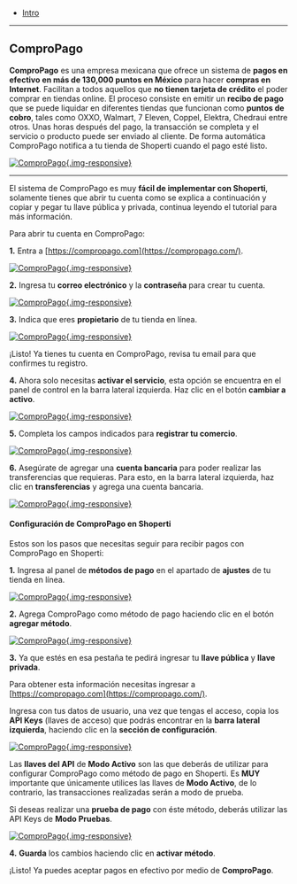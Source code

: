 - [Intro](#intro)

***

<a name="intro"></a>
## ComproPago

**ComproPago** es una empresa mexicana que ofrece un sistema de **pagos en efectivo en más de 130,000 puntos en México** para hacer **compras en Internet**. Facilitan a todos aquellos que **no tienen tarjeta de crédito** el poder comprar en tiendas online. El proceso consiste en emitir un **recibo de pago** que se puede liquidar en diferentes tiendas que funcionan como **puntos de cobro**, tales como OXXO, Walmart, 7 Eleven, Coppel, Elektra, Chedraui entre otros. Unas horas después del pago, la transacción se completa y el servicio o producto puede ser enviado al cliente. De forma automática ComproPago notifica a tu tienda de Shoperti cuando el pago esté listo.

[![ComproPago](/img/help/settings/single/mercado-pago-1.jpg){.img-responsive}](/img/help/settings/single/mercado-pago-1.jpg)

---

El sistema de ComproPago es muy **fácil de implementar con Shoperti**, solamente tienes que abrir tu cuenta como se explica a continuación y copiar y pegar tu llave pública y privada, continua leyendo el tutorial para más información.

Para abrir tu cuenta en ComproPago:

**1.** Entra a [https://compropago.com](https://compropago.com/).

[![ComproPago](/img/help/settings/single/compropago-create.jpg){.img-responsive}](/img/help/settings/single/compropago-create.jpg)

**2.** Ingresa tu **correo electrónico** y la **contraseña** para crear tu cuenta.

[![ComproPago](/img/help/settings/single/compropago-info.jpg){.img-responsive}](/img/help/settings/single/compropago-info.jpg)

**3.** Indica que eres **propietario** de tu tienda en línea.

[![ComproPago](/img/help/settings/single/compropago-choose.jpg){.img-responsive}](/img/help/settings/single/compropago-choose.jpg)

¡Listo! Ya tienes tu cuenta en ComproPago, revisa tu email para que confirmes tu registro.

**4.** Ahora solo necesitas **activar el servicio**, esta opción se encuentra en el panel de control en la barra lateral izquierda. Haz clic en el botón **cambiar a activo**.

[![ComproPago](/img/help/settings/single/compropago-activate.jpg){.img-responsive}](/img/help/settings/single/compropago-activate.jpg)

**5.** Completa los campos indicados para **registrar tu comercio**.

[![ComproPago](/img/help/settings/single/compropago-register.jpg){.img-responsive}](/img/help/settings/single/compropago-register.jpg)

**6.** Asegúrate de agregar una **cuenta bancaria** para poder realizar las transferencias que requieras. Para esto, en la barra lateral izquierda, haz clic en **transferencias** y agrega una cuenta bancaria.

[![ComproPago](/img/help/settings/single/compropago-transfer.jpg){.img-responsive}](/img/help/settings/single/compropago-transfer.jpg)

#### Configuración de ComproPago en Shoperti

Estos son los pasos que necesitas seguir para recibir pagos con ComproPago en Shoperti:

**1.** Ingresa al panel de **métodos de pago** en el apartado de **ajustes** de tu tienda en línea.

[![ComproPago](/img/help/settings/single/compropago-select.jpg){.img-responsive}](/img/help/settings/single/compropago-select.jpg)

**2.** Agrega ComproPago como método de pago haciendo clic en el botón **agregar método**.

[![ComproPago](/img/help/settings/single/compropago-add.jpg){.img-responsive}](/img/help/settings/single/compropago-add.jpg)

**3.** Ya que estés en esa pestaña te pedirá ingresar tu **llave pública** y **llave privada**.

Para obtener esta información necesitas ingresar a [https://compropago.com](https://compropago.com/).

Ingresa con tus datos de usuario, una vez que tengas el acceso, copia los **API Keys** (llaves de acceso) que podrás encontrar en la **barra lateral izquierda**, haciendo clic en la **sección de configuración**.

[![ComproPago](/img/help/settings/single/compropago-config.jpg){.img-responsive}](/img/help/settings/single/compropago-config.jpg)

Las **llaves del API** de **Modo Activo** son las que deberás de utilizar para configurar ComproPago como método de pago en Shoperti. Es **MUY** importante que únicamente utilices las llaves de **Modo Activo**, de lo contrario, las transacciones realizadas serán a modo de prueba.

Si deseas realizar una **prueba de pago** con éste método, deberás utilizar las API Keys de **Modo Pruebas**.

[![ComproPago](/img/help/settings/single/compropago-addmethod.jpg){.img-responsive}](/img/help/settings/single/compropago-addmethod.jpg)

**4.** **Guarda** los cambios haciendo clic en **activar método**.

¡Listo! Ya puedes aceptar pagos en efectivo por medio de **ComproPago**.

